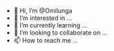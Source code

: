 - 👋 Hi, I’m @Omilunga
- 👀 I’m interested in ...
- 🌱 I’m currently learning ...
- 💞️ I’m looking to collaborate on ...
- 📫 How to reach me ...

<!---
Omilunga/Omilunga is a ✨ special ✨ repository because its `README.md` (this file) appears on your GitHub profile.
You can click the Preview link to take a look at your changes.
--->
